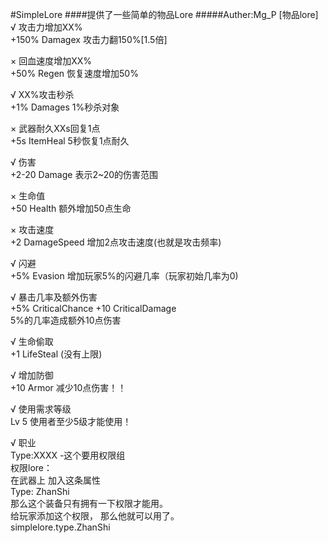 #SimpleLore
####提供了一些简单的物品Lore
#####Auther:Mg_P
[物品lore]  
√
攻击力增加XX%  
+150% Damagex 攻击力翻150%[1.5倍]  

×
回血速度增加XX%  
+50% Regen 恢复速度增加50%  

√
XX%攻击秒杀  
+1% Damages 1%秒杀对象  

×
武器耐久XXs回复1点  
+5s ItemHeal 5秒恢复1点耐久  

√
伤害  
+2-20 Damage 表示2~20的伤害范围  

×
生命值  
+50 Health  额外增加50点生命  

×
攻击速度  
+2 DamageSpeed 增加2点攻击速度(也就是攻击频率)  

√
闪避  
+5% Evasion 增加玩家5%的闪避几率（玩家初始几率为0)  

√
暴击几率及额外伤害  
+5% CriticalChance +10 CriticalDamage  
5%的几率造成额外10点伤害  

√
生命偷取  
+1 LifeSteal (没有上限)  

√
增加防御  
+10 Armor 减少10点伤害！！  

√
使用需求等级  
Lv 5  使用者至少5级才能使用！  

√
职业  
Type:XXXX   -这个要用权限组  
权限lore：  
在武器上 加入这条属性  
Type: ZhanShi  
那么这个装备只有拥有一下权限才能用。  
给玩家添加这个权限， 那么他就可以用了。  
simplelore.type.ZhanShi  
